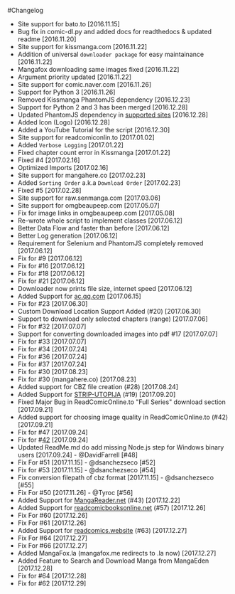 #Changelog

- Site support for bato.to [2016.11.15]
- Bug fix in comic-dl.py and added docs for readthedocs & updated readme [2016.11.20]
- Site support for kissmanga.com [2016.11.22]
- Addition of universal `downloader package` for easy maintainance [2016.11.22]
- Mangafox downloading same images fixed [2016.11.22]
- Argument priority updated [2016.11.22]
- Site support for comic.naver.com [2016.11.26]
- Support for Python 3 [2016.11.26]
- Removed Kissmanga PhantomJS dependency [2016.12.23]
- Support for Python 2 and 3 has been merged [2016.12.28]
- Updated PhantomJS dependency in [supported sites](https://github.com/Xonshiz/comic-dl/blob/master/Supported_Sites.md) [2016.12.28]
- Added Icon (Logo) [2016.12.28]
- Added a YouTube Tutorial for the script [2016.12.30]
- Site support for readcomiconlin.to [2017.01.02]
- Added `Verbose Logging` [2017.01.22]
- Fixed chapter count error in Kissmanga [2017.01.22]
- Fixed #4 [2017.02.16]
- Optimized Imports [2017.02.16]
- Site support for mangahere.co [2017.02.23]
- Added `Sorting Order` a.k.a `Download Order` [2017.02.23]
- Fixed #5 [2017.02.28]
- Site support for raw.senmanga.com [2017.03.06]
- Site support for omgbeaupeep.com [2017.05.07]
- Fix for image links in omgbeaupeep.com [2017.05.08]
- Re-wrote whole script to implement classes [2017.06.12]
- Better Data Flow and faster than before [2017.06.12]
- Better Log generation [2017.06.12]
- Requirement for Selenium and PhantomJS completely removed [2017.06.12]
- Fix for #9 [2017.06.12]
- Fix for #16 [2017.06.12]
- Fix for #18 [2017.06.12]
- Fix for #21 [2017.06.12]
- Downloader now prints file size, internet speed [2017.06.12]
- Added Support for [ac.qq.com](http://ac.qq.com) [2017.06.15]
- Fix for #23 [2017.06.30]
- Custom Download Location Support Added (#20) [2017.06.30]
- Support to download only selected chapters (range) [2017.07.06]
- Fix for #32 [2017.07.07]
- Support for converting downloaded images into pdf #17 [2017.07.07]
- Fix for #33 [2017.07.07]
- Fix for #34 [2017.07.24]
- Fix for #36 [2017.07.24]
- Fix for #37 [2017.07.24]
- Fix for #30 [2017.08.23]
- Fix for #30 (mangahere.co) [2017.08.23]
- Added support for CBZ file creation (#28) [2017.08.24]
- Added Support for [STRIP-UTOPIJA](http://striputopija.blogspot.in/) (#19) [2017.09.20]
- Fixed Major Bug in ReadComicOnline.to "Full Series" download section [2017.09.21]
- Added support for choosing image quality in ReadComicOnline.to (#42) [2017.09.21]
- Fix for #47 [2017.09.24]
- Fix for #[42](https://github.com/Xonshiz/comic-dl/issues/42#issuecomment-331693291) [2017.09.24]
- Updated ReadMe.md do add missing Node.js step for Windows binary users [2017.09.24] - @DavidFarrell [#48]
- Fix For #51 [2017.11.15] - @dsanchezseco [#52]
- Fix for #53 [2017.11.15] - @dsanchezseco [#54]
- Fix conversion filepath of cbz format [2017.11.15] - @dsanchezseco [#55]
- Fix For #50 [2017.11.26] - @Tyroc [#56]
- Added Support for [MangaReader.net](http://mangareader.net/) (#43) [2017.12.22]
- Added Support for [readcomicbooksonline.net](http://readcomicbooksonline.net/) (#57) [2017.12.26]
- Fix For #60 [2017.12.26]
- Fix For #61 [2017.12.26]
- Added Support for [readcomics.website](http://www.readcomics.website/) (#63) [2017.12.27]
- Fix For #64 [2017.12.27]
- Fix For #66 [2017.12.27]
- Added MangaFox.la (mangafox.me redirects to .la now) [2017.12.27]
- Added Feature to Search and Download Manga from MangaEden [2017.12.28]
- Fix for #64 [2017.12.28]
- Fix for #62 [2017.12.29]